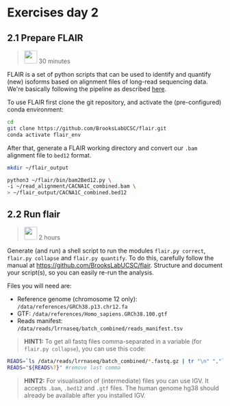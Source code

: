 # Exercises day 2

## 2.1 Prepare FLAIR
><img border="0" src="https://www.svgrepo.com/show/14756/person-silhouette.svg" width="30" height="30"> 30 minutes

FLAIR is a set of python scripts that can be used to identify and quantify (new) isoforms based on alignment files of long-read sequencing data. We're basically following the pipeline as described [here](https://github.com/BrooksLabUCSC/flair).

To use FLAIR first clone the git repository, and activate the (pre-configured) conda environment:

```sh
cd
git clone https://github.com/BrooksLabUCSC/flair.git
conda activate flair_env
```

After that, generate a FLAIR working directory and convert our `.bam` alignment file to `bed12` format.

```sh
mkdir ~/flair_output

python3 ~/flair/bin/bam2Bed12.py \
-i ~/read_alignment/CACNA1C_combined.bam \
> ~/flair_output/CACNA1C_combined.bed12
```

## 2.2 Run flair
><img border="0" src="https://www.svgrepo.com/show/220819/group-team.svg" width="30" height="30"> 2 hours

Generate (and run) a shell script to run the modules `flair.py correct`, `flair.py collapse` and `flair.py quantify`. To do this, carefully follow the manual at https://github.com/BrooksLabUCSC/flair. Structure and document your script(s), so you can easily re-run the analysis.

Files you will need are:
* Reference genome (chromosome 12 only): `/data/references/GRCh38.p13.chr12.fa`
* GTF: `/data/references/Homo_sapiens.GRCh38.100.gtf`
* Reads manifest: `/data/reads/lrrnaseq/batch_combined/reads_manifest.tsv`

> **HINT1:** To get all fastq files comma-separated in a variable (for `flair.py collapse`), you can use this code:

```sh
READS=`ls /data/reads/lrrnaseq/batch_combined/*.fastq.gz | tr "\n" ","`
READS="${READS%?}" #remove last comma
```
> **HINT2:** For visualisation of (intermediate) files you can use IGV. It accepts `.bam`, `.bed12` and `.gtf` files. The human genome hg38 should already be available after you installed IGV.
